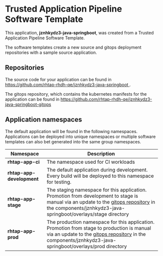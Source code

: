 # Trusted Application Pipeline Software Template

This application, **jznhkydz3-java-springboot**, was created from a Trusted Application Pipeline Software Template.

The software templates create a new source and gitops deployment repositories with a sample source application. 

## Repositories

The source code for your application can be found in [https://github.com/rhtap-rhdh-qe/jznhkydz3-java-springboot ](https://github.com/rhtap-rhdh-qe/jznhkydz3-java-springboot ).
 
The gitops repository, which contains the kubernetes manifests for the application can be found in 
[https://github.com/rhtap-rhdh-qe/jznhkydz3-java-springboot-gitops ](https://github.com/rhtap-rhdh-qe/jznhkydz3-java-springboot-gitops ) 

## Application namespaces 

The default application will be found in the following namespaces. Applications can be deployed into unique namespaces or multiple software templates can also bet generated into the same group namespaces.  

|  Namespace   |  Description   |  
| -------- | -------- |
| **rhtap-app-ci** | The namespace used for CI workloads |
| **rhtap-app-development** | The default application during development. Every build will be deployed to this namespace for testing. |
| **rhtap-app-stage** | The staging namespace for this application. Promotion from development to stage is manual via an update to the [gitops repository](https://github.com/rhtap-rhdh-qe/jznhkydz3-java-springboot-gitops ) in the components/jznhkydz3-java-springboot/overlays/stage directory |
| **rhtap-app-prod** | The production namespace for this application. Promotion from stage to production is manual via an update to the [gitops repository](https://github.com/rhtap-rhdh-qe/jznhkydz3-java-springboot-gitops ) in the components/jznhkydz3-java-springboot/overlays/prod directory |